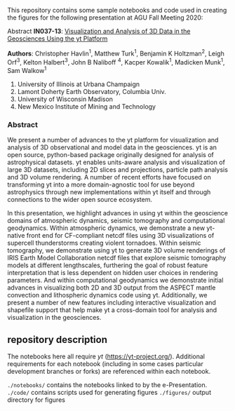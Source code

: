 This repository contains some sample notebooks and code used in creating the figures for the following presentation at AGU Fall Meeting 2020:

Abstract **IN037-13**: [Visualization and Analysis of 3D Data in the Geosciences Using the yt Platform](https://agu.confex.com/agu/fm20/meetingapp.cgi/Paper/696827)

**Authors**: Christopher Havlin<sup>1</sup>, Matthew Turk<sup>1</sup>, Benjamin K Holtzman<sup>2</sup>, Leigh Orf<sup>3</sup>, Kelton Halbert<sup>3</sup>, John B Naliboff <sup>4</sup>, Kacper Kowalik<sup>1</sup>, Madicken Munk<sup>1</sup>, Sam Walkow<sup>1</sup>

1. University of Illinois at Urbana Champaign
2. Lamont Doherty Earth Observatory, Columbia Univ.
3. University of Wisconsin Madison
4. New Mexico Institute of  Mining and Technology

### Abstract

We present a number of advances to the yt platform for visualization and analysis of 3D observational and model data in the geosciences. yt is an open source, python-based package originally designed for analysis of astrophysical datasets. yt enables units-aware analysis and visualization of large 3D datasets, including 2D slices and projections, particle path analysis and 3D volume rendering. A number of recent efforts have focused on transforming yt into a more domain-agnostic tool for use beyond astrophysics through new implementations within yt itself and through connections to the wider open source ecosystem.

In this presentation, we highlight advances in using yt within the geoscience domains of atmospheric dynamics, seismic tomography and computational geodynamics. Within atmospheric dynamics, we demonstrate a new yt-native front end for CF-compliant netcdf files using 3D visualizations of supercell thunderstorms creating violent tornadoes. Within seismic tomography, we demonstrate using yt to generate 3D volume renderings of IRIS Earth Model Collaboration netcdf files that explore seismic tomography models at different lengthscales, furthering the goal of robust feature interpretation that is less dependent on hidden user choices in rendering parameters. And within computational geodynamics we demonstrate initial advances in visualizing both 2D and 3D output from the ASPECT mantle convection and lithospheric dynamics code using yt. Additionally, we present a number of new features including interactive visualization and shapefile support that help make yt a cross-domain tool for analysis and visualization in the geosciences.

## repository description

The notebooks here all require *yt* (https://yt-project.org/). Additional requirements for each notebook (including in some cases particular development branches or forks) are referenced within each notebook. 

`./notebooks/` contains the notebooks linked to by the e-Presentation. 
`./code/` contains scripts used for generating figures 
`./figures/` output directory for figures
